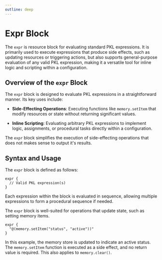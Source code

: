 ```yaml
---
outline: deep
---
```


# Expr Block

The `expr` is resource block for evaluating standard PKL expressions. It is primarily used to execute
expressions that produce side effects, such as updating resources or triggering actions, but also supports
general-purpose evaluation of any valid PKL expression, making it a versatile tool for inline logic and scripting within
a configuration.

## Overview of the `expr` Block

The `expr` block is designed to evaluate PKL expressions in a straightforward manner. Its key uses include:

- **Side-Effecting Operations**: Executing functions like `memory.setItem` that modify resources or state without
  returning significant values.

- **Inline Scripting**: Evaluating arbitrary PKL expressions to implement logic, assignments, or procedural tasks
  directly within a configuration.

The `expr` block simplifies the execution of side-effecting operations that does not makes sense to output it's results.

## Syntax and Usage

The `expr` block is defined as follows:

```apl
expr {
  // Valid PKL expression(s)
}
```

Each expression within the block is evaluated in sequence, allowing multiple expressions to form a procedural sequence if needed.

The `expr` block is well-suited for operations that update state, such as setting memory items.

```apl
expr {
  "@(memory.setItem("status", "active"))"
}
```

In this example, the memory store is updated to indicate an active status. The `memory.setItem` function is executed as
a side effect, and no return value is required. This also applies to `memory.clear()`.
